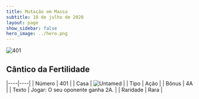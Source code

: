 ```yaml
---
title: Mutação em Massa
subtitle: 10 de julho de 2020
layout: page
show_sidebar: false
hero_image: ../hero.png
---
```


![401](https://cdn.keyforgegame.com/media/card_front/pt/479_401_43VFXWMHFR7M_pt.png)

## Cântico da Fertilidade

|----|----|
| Número | 401 |
| Casa | ![Untamed](https://archonarcana.com/images/thumb/b/bd/Untamed.png/22px-Untamed.png "Indomados") |
| Tipo | Ação |
| Bônus | 4A |
| Texto | Jogar: O seu oponente ganha 2A. |
| Raridade | Rara |
